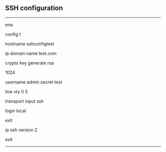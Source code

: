 ## SSH configuration
***
ena

config t

hostname sshconfigtest

ip domain name test.com

crypto key generate rsa

1024

username admin secret test

line vty 0 5

transport input ssh

login local

exit

ip ssh version 2

exit
***
